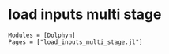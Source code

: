 # load inputs multi stage
```@autodocs
Modules = [Dolphyn]
Pages = ["load_inputs_multi_stage.jl"]
```
